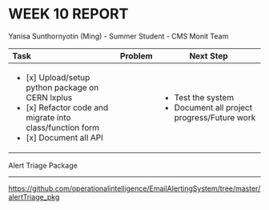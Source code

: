 WEEK 10 REPORT
==============
Yanisa Sunthornyotin (Ming) - Summer Student - CMS Monit Team

|        Task        |  Problem  | Next Step  | 
|:--------|------------| ------------|
| <ul><li>[x] Upload/setup python package on CERN lxplus</li><li>[x] Refactor code and migrate into class/function form</li><li>[x] Document all API</li></ul>|<ul></ul> | <ul><li>Test the system</li><li>Document all project progress/Future work</li><ul> |
 
 
Alert Triage Package
___
https://github.com/operationalintelligence/EmailAlertingSystem/tree/master/alertTriage_pkg

